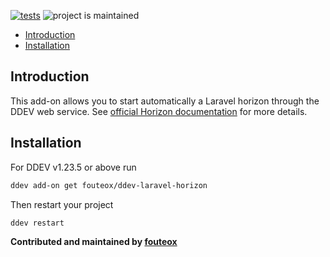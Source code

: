[![tests](https://github.com/fouteox/ddev-laravel-horizon/actions/workflows/tests.yml/badge.svg)](https://github.com/fouteox/ddev-laravel-horizon/actions/workflows/tests.yml) ![project is maintained](https://img.shields.io/maintenance/yes/2025.svg)

* [Introduction](#introduction)
* [Installation](#installation)

## Introduction

This add-on allows you to start automatically a Laravel horizon through the DDEV web service. See [official Horizon documentation](https://laravel.com/docs/11.x/horizon) for more details.

## Installation

For DDEV v1.23.5 or above run

```sh
ddev add-on get fouteox/ddev-laravel-horizon
```

Then restart your project

```sh
ddev restart
```

**Contributed and maintained by [fouteox](https://github.com/fouteox)**
